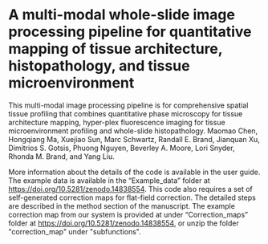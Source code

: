 # A multi-modal whole-slide image processing pipeline for quantitative mapping of tissue architecture, histopathology, and tissue microenvironment

This multi-modal image processing pipeline is for comprehensive spatial tissue profiling that combines quantitative phase microscopy for tissue architecture mapping, hyper-plex fluorescence imaging for tissue microenvironment profiling and whole-slide histopathology. 
Maomao Chen, Hongqiang Ma, Xuejiao Sun, Marc Schwartz, Randall E. Brand, Jianquan Xu, Dimitrios S. Gotsis, Phuong Nguyen, Beverley A. Moore, Lori Snyder, Rhonda M. Brand, and Yang Liu. 

More information about the details of the code is available in the user guide. The example data is available in the “Example_data” folder at https://doi.org/10.5281/zenodo.14838554. This code also requires a set of self-generated correction maps for flat-field correction. The detailed steps are described in the method section of the manuscript. The example correction map from our system is provided at under “Correction_maps” folder at https://doi.org/10.5281/zenodo.14838554, or unzip the folder "correction_map" under "subfunctions". 
